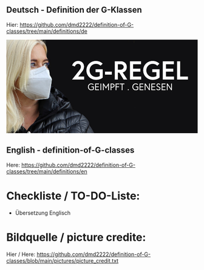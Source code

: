 ﻿## Deutsch - Definition der G-Klassen

Hier: https://github.com/dmd2222/definition-of-G-classes/tree/main/definitions/de

<img src="https://github.com/dmd2222/definition-of-G-classes/blob/main/pictures/vaccinated-6848588_960_720.jpg?raw=true" alt="G2" > 

## English - definition-of-G-classes
Here: https://github.com/dmd2222/definition-of-G-classes/tree/main/definitions/en


# Checkliste / TO-DO-Liste:
- Übersetzung Englisch



# Bildquelle / picture credite:
Hier / Here: https://github.com/dmd2222/definition-of-G-classes/blob/main/pictures/picture_credit.txt
